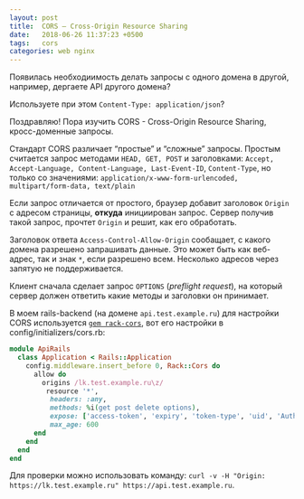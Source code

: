 ```yaml
---
layout: post
title:  CORS – Cross-Origin Resource Sharing
date:   2018-06-26 11:37:23 +0500
tags:   cors
categories: web nginx
---
```



Появилась необходиимость делать запросы с одного домена в другой, например, дергаете API другого домена? 

<!--more-->

Используете при этом `Content-Type: application/json`?

Поздравляю! Пора изучить CORS - Cross-Origin Resource Sharing, кросс-доменные запросы.

Стандарт CORS различает “простые” и “сложные” запросы. Простым считается запрос методами `HEAD, GET, POST` и заголовками: `Accept, Accept-Language, Content-Language, Last-Event-ID`, `Content-Type`, но только со значениями: `application/x-www-form-urlencoded, multipart/form-data, text/plain`

Если запрос отличается от простого, браузер добавит заголовок `Origin` с адресом страницы, **откуда** инициирован запрос. Сервер получив такой запрос, прочтет `Origin` и решит, как его обработать.

Заголовок ответа `Access-Control-Allow-Origin` сообащает, с какого домена разрешено запрашивать данные. Это может быть как веб-адрес, так и знак `*`, если разрешено всем. Несколько адресов через запятую не поддерживается.

Клиент сначала сделает запрос `OPTIONS` (*preflight request*), на который сервер должен ответить какие методы и заголовки он принимает.

В моем rails-backend (на домене `api.test.example.ru`) для настройки CORS используется [`gem rack-cors`](https://github.com/cyu/rack-cors), вот его настройки в config/initializers/cors.rb:
```ruby
module ApiRails
  class Application < Rails::Application
    config.middleware.insert_before 0, Rack::Cors do
      allow do
        origins /lk.test.example.ru\z/
         resource '*',
          headers: :any,
          methods: %i(get post delete options),
          expose: ['access-token', 'expiry', 'token-type', 'uid', 'Authorization'],
          max_age: 600
      end
    end
  end
end
```
Для проверки можно использовать команду:
`curl -v -H "Origin: https://lk.test.example.ru" https://api.test.example.ru`.
